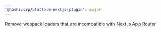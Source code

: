 ```yaml
---
'@hashicorp/platform-nextjs-plugin': major
---
```


Remove webpack loaders that are incompatible with Next.js App Router
